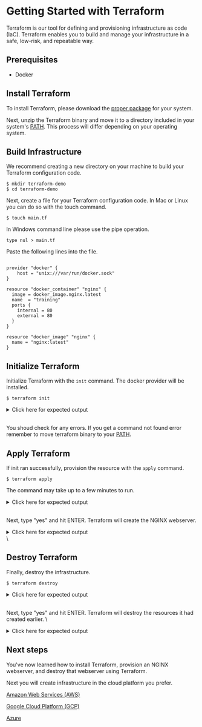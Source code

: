 # Getting Started with Terraform

Terraform is our tool for defining and provisioning infrastructure as code (IaC). Terraform enables you to build and manage your infrastructure in a safe, low-risk, and repeatable way.


## Prerequisites

- Docker

## Install Terraform

To install Terraform, please download the [proper package](https://www.terraform.io/downloads.html) for your system.

Next, unzip the Terraform binary and move it to a directory included in your system's [PATH](https://superuser.com/questions/284342/what-are-path-and-other-environment-variables-and-how-can-i-set-or-use-them). This process will differ depending on your operating system.

## Build Infrastructure

We recommend creating a new directory on your machine to build your Terraform configuration code.

```shell
$ mkdir terraform-demo
$ cd terraform-demo
```

Next, create a file for your Terraform configuration code. In Mac or Linux you can do so with the touch command.

```shell
$ touch main.tf
```

In Windows command line please use the pipe operation.

```shell
type nul > main.tf
```

Paste the following lines into the file.

```hcl

provider "docker" {
    host = "unix:///var/run/docker.sock"
}

resource "docker_container" "nginx" {
  image = docker_image.nginx.latest
  name  = "training"
  ports {
    internal = 80
    external = 80
  }
}

resource "docker_image" "nginx" {
  name = "nginx:latest"
}
```

## Initialize Terraform

Initialize Terraform with the `init` command. The docker provider will be installed.

```shell
$ terraform init
```
<details>
<summary>Click here for expected output</summary>

```
Initializing the backend...

Initializing provider plugins...
- Checking for available provider plugins...
- Downloading plugin for provider "docker" (terraform-providers/docker) 2.7.2...

The following providers do not have any version constraints in configuration,
so the latest version was installed.

To prevent automatic upgrades to new major versions that may contain breaking
changes, it is recommended to add version = "..." constraints to the
corresponding provider blocks in configuration, with the constraint strings
suggested below.

* provider.docker: version = "~> 2.7"

Terraform has been successfully initialized!

You may now begin working with Terraform. Try running "terraform plan" to see
any changes that are required for your infrastructure. All Terraform commands
should now work.

If you ever set or change modules or backend configuration for Terraform,
rerun this command to reinitialize your working directory. If you forget, other
commands will detect it and remind you to do so if necessary.
```
</details>
<br>

You shoud check for any errors. If you get a command not found error remember to move terraform binary to your [PATH](https://superuser.com/questions/284342/what-are-path-and-other-environment-variables-and-how-can-i-set-or-use-them).

## Apply Terraform

If init ran successfully, provision the resource with the `apply` command.

```shell
$ terraform apply
```

The command may take up to a few minutes to run.

<details>
<summary>Click here for expected output</summary>

```
docker_image.nginx: Refreshing state... [id=sha256:35c43ace9216212c0f0e546a65eec93fa9fc8e96b25880ee222b7ed2ca1d2151nginx:latest]
docker_container.nginx: Refreshing state... [id=6df0ffca88ebb5be423141a9f3f0c0d8fe8a27e6919bfd6ff34f5fedcb5d7f87]

An execution plan has been generated and is shown below.
Resource actions are indicated with the following symbols:
  + create

Terraform will perform the following actions:

  # docker_container.nginx will be created
  + resource "docker_container" "nginx" {
      + attach           = false
      + bridge           = (known after apply)
      + command          = (known after apply)
      + container_logs   = (known after apply)
      + dns              = (known after apply)
      + dns_opts         = (known after apply)
      + entrypoint       = (known after apply)
      + exit_code        = (known after apply)
      + gateway          = (known after apply)
      + hostname         = (known after apply)
      + id               = (known after apply)
      + image            = "sha256:35c43ace9216212c0f0e546a65eec93fa9fc8e96b25880ee222b7ed2ca1d2151"
      + ip_address       = (known after apply)
      + ip_prefix_length = (known after apply)
      + ipc_mode         = (known after apply)
      + log_driver       = (known after apply)
      + log_opts         = (known after apply)
      + logs             = false
      + must_run         = true
      + name             = "training"
      + network_data     = (known after apply)
      + read_only        = false
      + restart          = "no"
      + rm               = false
      + shm_size         = (known after apply)
      + start            = true
      + user             = (known after apply)
      + working_dir      = (known after apply)

      + ports {
          + external = 80
          + internal = 80
          + ip       = "0.0.0.0"
          + protocol = "tcp"
        }
    }

Plan: 1 to add, 0 to change, 0 to destroy.

Do you want to perform these actions?
  Terraform will perform the actions described above.
  Only 'yes' will be accepted to approve.

  Enter a value:
```
</details>
<br>


Next, type "yes" and hit ENTER. Terraform will create the NGINX webserver.

<details>
<summary>Click here for expected output</summary>

```
docker_container.nginx: Creating...
docker_container.nginx: Creation complete after 1s [id=5cf67155605bc1171a5c479757e46dc1cfc8921f167f908dd382295e15725372]


Apply complete! Resources: 1 added, 0 changed, 0 destroyed.
```

</details>\

## Destroy Terraform

Finally, destroy the infrastructure.

```shell
$ terraform destroy
```

<details>
<summary>Click here for expected output</summary>

```
docker_image.nginx: Refreshing state... [id=sha256:35c43ace9216212c0f0e546a65eec93fa9fc8e96b25880ee222b7ed2ca1d2151nginx:latest]
docker_container.nginx: Refreshing state... [id=5cf67155605bc1171a5c479757e46dc1cfc8921f167f908dd382295e15725372]

An execution plan has been generated and is shown below.
Resource actions are indicated with the following symbols:
  - destroy

Terraform will perform the following actions:

  # docker_container.nginx will be destroyed
  - resource "docker_container" "nginx" {
      - attach            = false -> null
      - command           = [
          - "nginx",
          - "-g",
          - "daemon off;",
        ] -> null
      - cpu_shares        = 0 -> null
      - dns               = [] -> null
      - dns_opts          = [] -> null
      - dns_search        = [] -> null
      - entrypoint        = [
          - "/docker-entrypoint.sh",
        ] -> null
      - gateway           = "172.17.0.1" -> null
      - group_add         = [] -> null
      - hostname          = "5cf67155605b" -> null
      - id                = "5cf67155605bc1171a5c479757e46dc1cfc8921f167f908dd382295e15725372" -> null
      - image             = "sha256:35c43ace9216212c0f0e546a65eec93fa9fc8e96b25880ee222b7ed2ca1d2151" -> null
      - ip_address        = "172.17.0.2" -> null
      - ip_prefix_length  = 16 -> null
      - ipc_mode          = "private" -> null
      - links             = [] -> null
      - log_driver        = "json-file" -> null
      - log_opts          = {} -> null
      - logs              = false -> null
      - max_retry_count   = 0 -> null
      - memory            = 0 -> null
      - memory_swap       = 0 -> null
      - must_run          = true -> null
      - name              = "training" -> null
      - network_data      = [
          - {
              - gateway          = "172.17.0.1"
              - ip_address       = "172.17.0.2"
              - ip_prefix_length = 16
              - network_name     = "bridge"
            },
        ] -> null
      - network_mode      = "default" -> null
      - privileged        = false -> null
      - publish_all_ports = false -> null
      - read_only         = false -> null
      - restart           = "no" -> null
      - rm                = false -> null
      - shm_size          = 64 -> null
      - start             = true -> null
      - sysctls           = {} -> null
      - tmpfs             = {} -> null

      - ports {
          - external = 80 -> null
          - internal = 80 -> null
          - ip       = "0.0.0.0" -> null
          - protocol = "tcp" -> null
        }
    }

  # docker_image.nginx will be destroyed
  - resource "docker_image" "nginx" {
      - id     = "sha256:35c43ace9216212c0f0e546a65eec93fa9fc8e96b25880ee222b7ed2ca1d2151nginx:latest" -> null
      - latest = "sha256:35c43ace9216212c0f0e546a65eec93fa9fc8e96b25880ee222b7ed2ca1d2151" -> null
      - name   = "nginx:latest" -> null
    }

Plan: 0 to add, 0 to change, 2 to destroy.

Do you really want to destroy all resources?
  Terraform will destroy all your managed infrastructure, as shown above.
  There is no undo. Only 'yes' will be accepted to confirm.

  Enter a value:
```

</details>
<br>

Next, type "yes" and hit ENTER. Terraform will destroy the resources it had created earlier. \

<details>
<summary>Click here for expected output</summary>

```
docker_container.nginx: Destroying... [id=5cf67155605bc1171a5c479757e46dc1cfc8921f167f908dd382295e15725372]
docker_container.nginx: Destruction complete after 1s
docker_image.nginx: Destroying... [id=sha256:35c43ace9216212c0f0e546a65eec93fa9fc8e96b25880ee222b7ed2ca1d2151nginx:latest]
docker_image.nginx: Destruction complete after 1s

Destroy complete! Resources: 2 destroyed.
```

</details>

## Next steps

You've now learned how to install Terraform, provision an NGINX webserver, and destroy that webserver using Terraform.

Next you will create infrastructure in the cloud platform you prefer.

[Amazon Web Services (AWS)](https://learn.hashicorp.com/tutorials/terraform/aws-build)

[Google Cloud Platform (GCP)](https://learn.hashicorp.com/tutorials/terraform/google-cloud-platform-build)

[Azure](https://learn.hashicorp.com/tutorials/terraform/azure-build)
